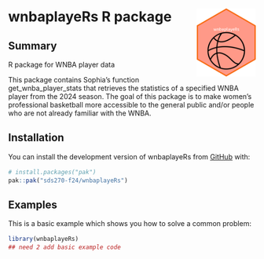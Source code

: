 
<!-- README.md is generated from README.Rmd. Please edit that file -->

# wnbaplayeRs R package <img src='data-raw/wnba_sticker.png' align="right" height="139"/>

<!-- badges: start -->
<!-- badges: end -->

## Summary

R package for WNBA player data

This package contains Sophia’s function get_wnba_player_stats that
retrieves the statistics of a specified WNBA player from the 2024
season. The goal of this package is to make women’s professional
basketball more accessible to the general public and/or people who are
not already familiar with the WNBA.

## Installation

You can install the development version of wnbaplayeRs from
[GitHub](https://github.com/) with:

``` r
# install.packages("pak")
pak::pak("sds270-f24/wnbaplayeRs")
```

## Examples

This is a basic example which shows you how to solve a common problem:

``` r
library(wnbaplayeRs)
## need 2 add basic example code
```
